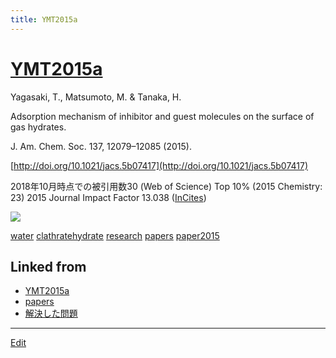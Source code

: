 ```yaml
---
title: YMT2015a
---
```

# [YMT2015a](/YMT2015a)

Yagasaki, T., Matsumoto, M. & Tanaka, H.

Adsorption mechanism of inhibitor and guest molecules on the surface of gas hydrates.

J. Am. Chem. Soc. 137, 12079–12085 (2015).

[http://doi.org/10.1021/jacs.5b07417](http://doi.org/10.1021/jacs.5b07417)


2018年10月時点での被引用数30 (Web of Science) Top 10% (2015 Chemistry: 23)
2015 Journal Impact Factor 13.038 ([InCites](http://jcr.incites.thomsonreuters.com/JCRJournalProfileAction.action?pg=JRNLPROF&journalImpactFactor=n%2Fa&year=2017&journalTitle=J%20AM%20CHEM%20SOC&edition=SCIE&journal=J%20AM%20CHEM%20SOC))

![](https://i.gyazo.com/197c7119f971a304bf4739ca83f42727.png)



[water](/water) [clathratehydrate](/clathratehydrate) [research](/research) [papers](/papers) [paper2015](/paper2015)



## Linked from

* [YMT2015a](/YMT2015a)
* [papers](/papers)
* [解決した問題](/解決した問題)


----
[Edit](https://github.com/vitroid/vitroid.github.io/edit/master/MD/YMT2015a.md)
